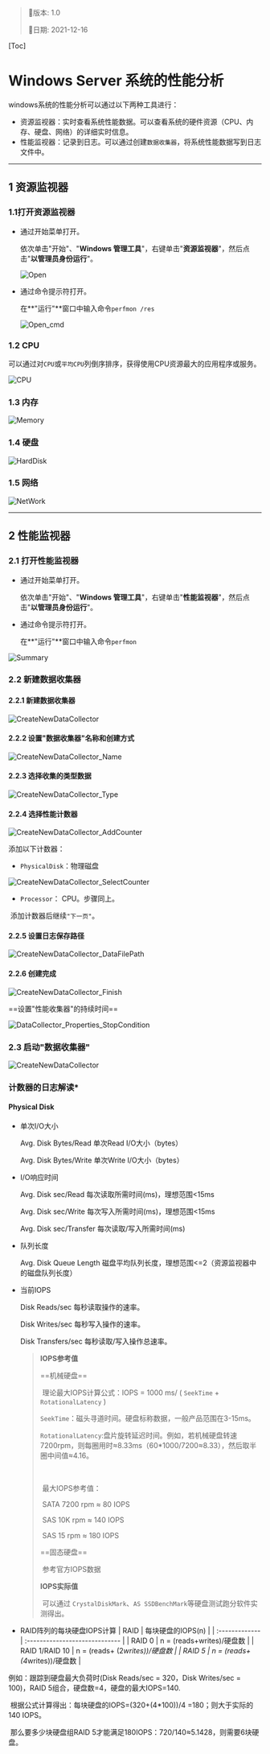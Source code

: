>📃版本: 1.0
>
>📆日期: 2021-12-16

[Toc]

# Windows Server 系统的性能分析

windows系统的性能分析可以通过以下两种工具进行：

- 资源监视器：实时查看系统性能数据。可以查看系统的硬件资源（CPU、内存、硬盘、网络）的详细实时信息。
- 性能监视器：记录到日志。可以通过创建`数据收集器`，将系统性能数据写到日志文件中。

---

## 1 资源监视器

### 1.1打开资源监视器

- 通过开始菜单打开。

  依次单击"开始"、"**Windows 管理工具**"，右键单击"**资源监视器**"，然后点击"**以管理员身份运行**"。

  ![Open](https://gitee.com/ChanHowe/document/raw/master/%E5%9B%BE%E5%BA%8A/%E8%B5%84%E6%BA%90%E7%9B%91%E8%A7%86%E5%99%A8/Open.jpg)

- 通过命令提示符打开。

  在**"运行"**窗口中输入命令`perfmon /res`

  ![Open_cmd](https://gitee.com/ChanHowe/document/raw/master/%E5%9B%BE%E5%BA%8A/%E8%B5%84%E6%BA%90%E7%9B%91%E8%A7%86%E5%99%A8/Open_cmd.jpg)

### 1.2 CPU

可以通过对`CPU`或`平均CPU`列倒序排序，获得使用CPU资源最大的应用程序或服务。

![CPU](https://gitee.com/ChanHowe/document/raw/master/%E5%9B%BE%E5%BA%8A/%E8%B5%84%E6%BA%90%E7%9B%91%E8%A7%86%E5%99%A8/CPU.JPG)

### 1.3 内存

![Memory](https://gitee.com/ChanHowe/document/raw/master/%E5%9B%BE%E5%BA%8A/%E8%B5%84%E6%BA%90%E7%9B%91%E8%A7%86%E5%99%A8/Memory.JPG)

### 1.4 硬盘

![HardDisk](https://gitee.com/ChanHowe/document/raw/master/%E5%9B%BE%E5%BA%8A/%E8%B5%84%E6%BA%90%E7%9B%91%E8%A7%86%E5%99%A8/HardDisk.JPG)

### 1.5 网络

![NetWork](https://gitee.com/ChanHowe/document/raw/master/%E5%9B%BE%E5%BA%8A/%E8%B5%84%E6%BA%90%E7%9B%91%E8%A7%86%E5%99%A8/NetWork.JPG)

---

## 2 性能监视器

### 2.1 打开性能监视器

- 通过开始菜单打开。

  依次单击"开始"、"**Windows 管理工具**"，右键单击"**性能监视器**"，然后点击"**以管理员身份运行**"。

- 通过命令提示符打开。

  在**"运行"**窗口中输入命令`perfmon`

![Summary](https://gitee.com/ChanHowe/document/raw/master/%E5%9B%BE%E5%BA%8A/%E6%80%A7%E8%83%BD%E7%9B%91%E8%A7%86%E5%99%A8/Summary.jpg)

### 2.2 新建数据收集器

#### 2.2.1 新建数据收集器

![CreateNewDataCollector](https://gitee.com/ChanHowe/document/raw/master/%E5%9B%BE%E5%BA%8A/%E6%80%A7%E8%83%BD%E7%9B%91%E8%A7%86%E5%99%A8/CreateNewDataCollector.jpg)

####  2.2.2 设置"数据收集器"名称和创建方式

![CreateNewDataCollector_Name](https://gitee.com/ChanHowe/document/raw/master/%E5%9B%BE%E5%BA%8A/%E6%80%A7%E8%83%BD%E7%9B%91%E8%A7%86%E5%99%A8/CreateNewDataCollector_Name.jpg)

#### 2.2.3 选择收集的类型数据

![CreateNewDataCollector_Type](https://gitee.com/ChanHowe/document/raw/master/%E5%9B%BE%E5%BA%8A/%E6%80%A7%E8%83%BD%E7%9B%91%E8%A7%86%E5%99%A8/CreateNewDataCollector_Type.jpg)

#### 2.2.4 选择性能计数器

![CreateNewDataCollector_AddCounter](https://gitee.com/ChanHowe/document/raw/master/%E5%9B%BE%E5%BA%8A/%E6%80%A7%E8%83%BD%E7%9B%91%E8%A7%86%E5%99%A8/CreateNewDataCollector_AddCounter.jpg)

添加以下计数器：

- `PhysicalDisk`：物理磁盘

![CreateNewDataCollector_SelectCounter](https://gitee.com/ChanHowe/document/raw/master/%E5%9B%BE%E5%BA%8A/%E6%80%A7%E8%83%BD%E7%9B%91%E8%A7%86%E5%99%A8/CreateNewDataCollector_SelectCounter.jpg)

- `Processor`： CPU。步骤同上。

​	添加计数器后继续`"下一页"`。

#### 2.2.5 设置日志保存路径

![CreateNewDataCollector_DataFilePath](https://gitee.com/ChanHowe/document/raw/master/%E5%9B%BE%E5%BA%8A/%E6%80%A7%E8%83%BD%E7%9B%91%E8%A7%86%E5%99%A8/CreateNewDataCollector_DataFilePath.jpg)

#### 2.2.6 创建完成

![CreateNewDataCollector_Finish](https://gitee.com/ChanHowe/document/raw/master/%E5%9B%BE%E5%BA%8A/%E6%80%A7%E8%83%BD%E7%9B%91%E8%A7%86%E5%99%A8/CreateNewDataCollector_Finish.jpg)

==设置"性能收集器"的持续时间==

![DataCollector_Properties_StopCondition](https://gitee.com/ChanHowe/document/raw/master/%E5%9B%BE%E5%BA%8A/%E6%80%A7%E8%83%BD%E7%9B%91%E8%A7%86%E5%99%A8/DataCollector_Properties_StopCondition.jpg)

### 2.3 启动"数据收集器"

![CreateNewDataCollector](https://gitee.com/ChanHowe/document/raw/master/%E5%9B%BE%E5%BA%8A/%E6%80%A7%E8%83%BD%E7%9B%91%E8%A7%86%E5%99%A8/DataCollector_Start.jpg)



### 计数器的日志解读*

#### Physical Disk

- 单次I/O大小

  Avg. Disk Bytes/Read 单次Read I/O大小（bytes）

  Avg. Disk Bytes/Write 单次Write I/O大小（bytes）

- I/O响应时间

  Avg. Disk sec/Read   每次读取所需时间(ms)，理想范围<15ms

  Avg. Disk sec/Write   每次写入所需时间(ms)，理想范围<15ms

  Avg. Disk sec/Transfer 每次读取/写入所需时间(ms)

- 队列长度

  Avg. Disk Queue Length 磁盘平均队列长度，理想范围<=2（资源监视器中的磁盘队列长度）

- 当前IOPS

  Disk Reads/sec 每秒读取操作的速率。

  Disk Writes/sec 每秒写入操作的速率。

  Disk Transfers/sec 每秒读取/写入操作总速率。

  > **IOPS参考值**
  >
  > ==机械硬盘==
  >
  > ​	理论最大IOPS计算公式：IOPS = 1000 ms/ ( `SeekTime` + `RotationalLatency` )
  >
  > ​	`SeekTime`：磁头寻道时间。硬盘标称数据，一般产品范围在3-15ms。
  >
  > ​	`RotationalLatency`:盘片旋转延迟时间。例如，若机械硬盘转速7200rpm，则每圈用时≈8.33ms（60*1000/7200≈8.33），然后取半圈中间值≈4.16。
  >
  > ​	
  >
  > ​	最大IOPS参考值：
  >
  > ​	SATA 7200 rpm ≈ 80 IOPS
  >
  > ​	SAS 10K rpm ≈  140 IOPS
  >
  > ​	SAS 15 rpm ≈ 180 IOPS
  >
  > ==固态硬盘==
  >
  > ​	参考官方IOPS数据
  >
  > **IOPS实际值**
  >
  > ​	可以通过 `CrystalDiskMark`、`AS SSDBenchMark`等硬盘测试跑分软件实测得出。

  

- RAID阵列的每块硬盘IOPS计算
| RAID           | 每块硬盘的IOPS(n)              |
| :------------- | :----------------------------- |
| RAID 0         | n = (reads+writes)/硬盘数      |
| RAID 1/RAID 10 | n = (reads+ (2*writes))/硬盘数 |
| RAID 5         | n = (reads+ (4*writes))/硬盘数 |

例如：跟踪到硬盘最大负荷时(Disk Reads/sec = 320，Disk Writes/sec = 100)，RAID 5组合，硬盘数=4，硬盘的最大IOPS=140.

​	根据公式计算得出：每块硬盘的IOPS=(320+(4*100))/4 =180；则大于实际的140 IOPS。

​	那么要多少块硬盘组RAID 5才能满足180IOPS：720/140≈5.1428，则需要6块硬盘。
